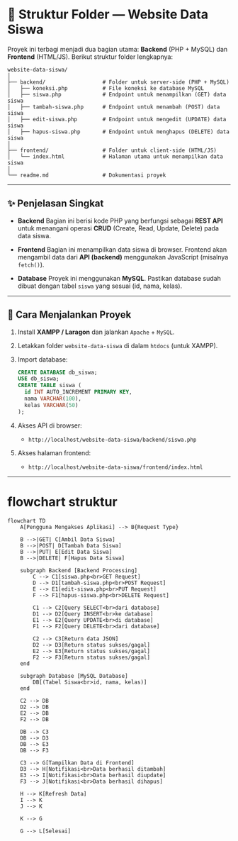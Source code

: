 # 📂 Struktur Folder — Website Data Siswa

Proyek ini terbagi menjadi dua bagian utama: **Backend** (PHP + MySQL) dan **Frontend** (HTML/JS).
Berikut struktur folder lengkapnya:

```
website-data-siswa/
│
├── backend/                  # Folder untuk server-side (PHP + MySQL)
│   ├── koneksi.php           # File koneksi ke database MySQL
│   ├── siswa.php             # Endpoint untuk menampilkan (GET) data siswa
│   ├── tambah-siswa.php      # Endpoint untuk menambah (POST) data siswa
│   ├── edit-siswa.php        # Endpoint untuk mengedit (UPDATE) data siswa
│   ├── hapus-siswa.php       # Endpoint untuk menghapus (DELETE) data siswa
│
├── frontend/                 # Folder untuk client-side (HTML/JS)
│   └── index.html            # Halaman utama untuk menampilkan data siswa
│
└── readme.md                 # Dokumentasi proyek
```

---

## ✨ Penjelasan Singkat

* **Backend**
  Bagian ini berisi kode PHP yang berfungsi sebagai **REST API** untuk menangani operasi **CRUD** (Create, Read, Update, Delete) pada data siswa.

* **Frontend**
  Bagian ini menampilkan data siswa di browser. Frontend akan mengambil data dari **API (backend)** menggunakan JavaScript (misalnya `fetch()`).

* **Database**
  Proyek ini menggunakan **MySQL**. Pastikan database sudah dibuat dengan tabel `siswa` yang sesuai (id, nama, kelas).

---

## 🚀 Cara Menjalankan Proyek

1. Install **XAMPP / Laragon** dan jalankan `Apache` + `MySQL`.
2. Letakkan folder `website-data-siswa` di dalam `htdocs` (untuk XAMPP).
3. Import database:

   ```sql
   CREATE DATABASE db_siswa;
   USE db_siswa;
   CREATE TABLE siswa (
     id INT AUTO_INCREMENT PRIMARY KEY,
     nama VARCHAR(100),
     kelas VARCHAR(50)
   );
   ```
4. Akses API di browser:

   * `http://localhost/website-data-siswa/backend/siswa.php`
5. Akses halaman frontend:

   * `http://localhost/website-data-siswa/frontend/index.html`

---

# flowchart struktur

```mermaid
flowchart TD
    A[Pengguna Mengakses Aplikasi] --> B{Request Type}
    
    B -->|GET| C[Ambil Data Siswa]
    B -->|POST| D[Tambah Data Siswa]
    B -->|PUT| E[Edit Data Siswa]
    B -->|DELETE| F[Hapus Data Siswa]
    
    subgraph Backend [Backend Processing]
        C --> C1[siswa.php<br>GET Request]
        D --> D1[tambah-siswa.php<br>POST Request]
        E --> E1[edit-siswa.php<br>PUT Request]
        F --> F1[hapus-siswa.php<br>DELETE Request]
        
        C1 --> C2[Query SELECT<br>dari database]
        D1 --> D2[Query INSERT<br>ke database]
        E1 --> E2[Query UPDATE<br>di database]
        F1 --> F2[Query DELETE<br>dari database]
        
        C2 --> C3[Return data JSON]
        D2 --> D3[Return status sukses/gagal]
        E2 --> E3[Return status sukses/gagal]
        F2 --> F3[Return status sukses/gagal]
    end
    
    subgraph Database [MySQL Database]
        DB[(Tabel Siswa<br>id, nama, kelas)]
    end
    
    C2 --> DB
    D2 --> DB
    E2 --> DB
    F2 --> DB
    
    DB --> C3
    DB --> D3
    DB --> E3
    DB --> F3
    
    C3 --> G[Tampilkan Data di Frontend]
    D3 --> H[Notifikasi<br>Data berhasil ditambah]
    E3 --> I[Notifikasi<br>Data berhasil diupdate]
    F3 --> J[Notifikasi<br>Data berhasil dihapus]
    
    H --> K[Refresh Data]
    I --> K
    J --> K
    
    K --> G
    
    G --> L[Selesai]
```
